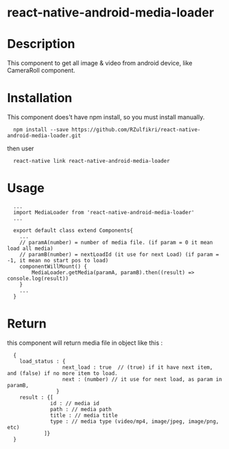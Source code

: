 # react-native-android-media-loader

# Description
This component to get all image & video from android device, like CameraRoll component.

# Installation
This component does't have npm install, so you must install manually.
```
  npm install --save https://github.com/RZulfikri/react-native-android-media-loader.git
```
then user 
```
  react-native link react-native-android-media-loader
```

# Usage
```
  ...
  import MediaLoader from 'react-native-android-media-loader'
  ...
  
  export default class extend Components{
    ...
    // paramA(number) = number of media file. (if param = 0 it mean load all media)
    // paramB(number) = nextLoadId (it use for next Load) (if param = -1, it mean no start pos to load)
    componentWillMount() {
        MediaLoader.getMedia(paramA, paramB).then((result) => console.log(result))
    }
    ...
  }
```

# Return
this component will return media file in object like this :
```
  {
    load_status : { 
                  next_load : true  // (true) if it have next item, and (false) if no more item to load.
                  next : (number) // it use for next load, as param in paramB,
                }
    result : {[
              id : // media id
              path : // media path 
              title : // media title
              type : // media type (video/mp4, image/jpeg, image/png, etc)
            ]}
  }
```
